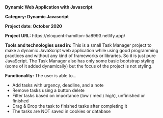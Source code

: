 <p><strong>Dynamic Web Application with Javascript</strong></p>
<p><strong>Category: Dynamic Javascript</strong></p>
<p><strong>Project date: October 2020</strong></p>
<p><strong>Project URL:</strong> https://eloquent-hamilton-5a8993.netlify.app/</p>
<p><strong>Tools and technologies used in:</strong> This is a small Task Manager project to make a dynamic JavaScript web application while using good programming practices and without any kind of frameworks or libraries. So it is just pure JavaScript. The Task Manager also has only some basic bootstrap styling (some of it added dynamically) but the focus of the project is not styling.</p>
<p><strong>Functionality:</strong> The user is able to...</p>
<ul>
  <li>Add tasks with urgency, deadline, and a note</li>
  <li>Remove tasks using a button delete</li>
  <li>Filter tasks based on importance (low / med / high), unfinished or finished</li>
  <li>Drag & Drop the task to finished tasks after completing it</li>
  <li>The tasks are NOT saved in cookies or database</li>
</ul>
